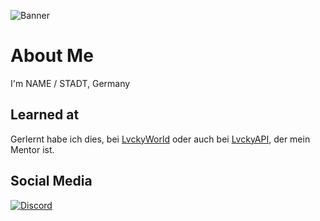 ![Banner](https://cdn.discordapp.com/attachments/725082392456462479/1016108078904660039/Mein_eigener_banner.png)
# About Me

I'm NAME / STADT, Germany

## Learned at
Gerlernt habe ich dies, bei [LvckyWorld](https://github.com/LvckyWorld) oder auch bei [LvckyAPI](https://github.com/LvckyAPI/LvckyAPI), der mein Mentor ist.

## Social Media
[![Discord](https://img.shields.io/badge/-Discord-5865F2.svg?logo=discord&logoColor=white&longCache=true&style=for-the-badge)](https://discordapp.com/users/725078109682008265)
